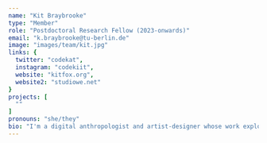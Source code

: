 ```yaml
---
name: "Kit Braybrooke"
type: "Member"
role: "Postdoctoral Research Fellow (2023-onwards)"
email: "k.braybrooke@tu-berlin.de"
image: "images/team/kit.jpg"
links: {
  twitter: "codekat",
  instagram: "codekiit",
  website: "kitfox.org",
  website2: "studiowe.net"
}
projects: [
  ""
]
pronouns: "she/they"
bio: "I'm a digital anthropologist and artist-designer whose work explores how we navigate culture, identity and belonging across virtual and physical terrains. I am a Director of Studio We & Us, which helps civil society orgs foster sustainable development through creative participation, and a Senior Researcher with Habitat Unit at Technische Universität Berlin. I have lead co-design programmes at organisations like Mozilla and the Open Knowledge Foundation, and conducted ethnographic fieldwork on commoning, open source cultures, creative spaces and multispecies ethics of care across Asia, Europe & Canada. I have a PhD in Media & Cultural Studies from University of Sussex for 'Hacking the Museum', a study of the UK's first museum makerspaces at Tate, British Museum and Wellcome Collection."
---
```





